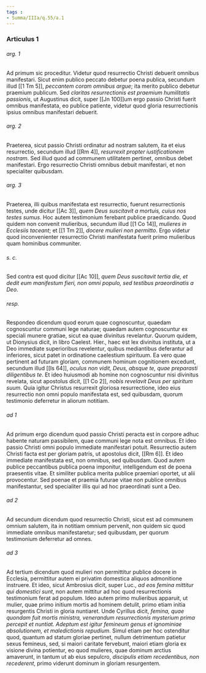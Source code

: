 ```yaml
---
tags : 
- Summa/IIIa/q.55/a.1
---
```


### Articulus 1

###### arg. 1
Ad primum sic proceditur. Videtur quod resurrectio Christi debuerit omnibus manifestari. Sicut enim publico peccato debetur poena publica, secundum illud [[1 Tm 5]], *peccantem coram omnibus argue*; ita merito publico debetur praemium publicum. Sed *claritas resurrectionis est praemium humilitatis passionis*, ut Augustinus dicit, super [[Jn 100]]um ergo passio Christi fuerit omnibus manifestata, eo publice patiente, videtur quod gloria resurrectionis ipsius omnibus manifestari debuerit.

###### arg. 2
Praeterea, sicut passio Christi ordinatur ad nostram salutem, ita et eius resurrectio, secundum illud [[Rm 4]], *resurrexit propter iustificationem nostram*. Sed illud quod ad communem utilitatem pertinet, omnibus debet manifestari. Ergo resurrectio Christi omnibus debuit manifestari, et non specialiter quibusdam.

###### arg. 3
Praeterea, illi quibus manifestata est resurrectio, fuerunt resurrectionis testes, unde dicitur [[Ac 3]], *quem Deus suscitavit a mortuis, cuius nos testes sumus*. Hoc autem testimonium ferebant publice praedicando. Quod quidem non convenit mulieribus, secundum illud [[1 Co 14]], *mulieres in Ecclesiis taceant*; et [[1 Tm 2]], *docere mulieri non permitto*. Ergo videtur quod inconvenienter resurrectio Christi manifestata fuerit primo mulieribus quam hominibus communiter.

###### s. c.
Sed contra est quod dicitur [[Ac 10]], *quem Deus suscitavit tertia die, et dedit eum manifestum fieri, non omni populo, sed testibus praeordinatis a Deo*.

###### resp.
Respondeo dicendum quod eorum quae cognoscuntur, quaedam cognoscuntur communi lege naturae; quaedam autem cognoscuntur ex speciali munere gratiae, sicut ea quae divinitus revelantur. Quorum quidem, ut Dionysius dicit, in libro Caelest. Hier., haec est lex divinitus instituta, ut a Deo immediate superioribus revelentur, quibus mediantibus deferantur ad inferiores, sicut patet in ordinatione caelestium spirituum. Ea vero quae pertinent ad futuram gloriam, communem hominum cognitionem excedunt, secundum illud [[Is 64]], *oculus non vidit, Deus, absque te, quae preparasti diligentibus te*. Et ideo huiusmodi ab homine non cognoscuntur nisi divinitus revelata, sicut apostolus dicit, [[1 Co 2]], *nobis revelavit Deus per spiritum suum*. Quia igitur Christus resurrexit gloriosa resurrectione, ideo eius resurrectio non omni populo manifestata est, sed quibusdam, quorum testimonio deferretur in aliorum notitiam.

###### ad 1
Ad primum ergo dicendum quod passio Christi peracta est in corpore adhuc habente naturam passibilem, quae communi lege nota est omnibus. Et ideo passio Christi omni populo immediate manifestari potuit. Resurrectio autem Christi facta est per gloriam patris, ut apostolus dicit, [[Rm 6]]. Et ideo immediate manifestata est, non omnibus, sed quibusdam. Quod autem publice peccantibus publica poena imponitur, intelligendum est de poena praesentis vitae. Et similiter publica merita publice praemiari oportet, ut alii provocentur. Sed poenae et praemia futurae vitae non publice omnibus manifestantur, sed specialiter illis qui ad hoc praeordinati sunt a Deo.

###### ad 2
Ad secundum dicendum quod resurrectio Christi, sicut est ad communem omnium salutem, ita in notitiam omnium pervenit, non quidem sic quod immediate omnibus manifestaretur; sed quibusdam, per quorum testimonium deferretur ad omnes.

###### ad 3
Ad tertium dicendum quod mulieri non permittitur publice docere in Ecclesia, permittitur autem ei privatim domestica aliquos admonitione instruere. Et ideo, sicut Ambrosius dicit, super Luc., *ad eos femina mittitur qui domestici sunt*, non autem mittitur ad hoc quod resurrectionis testimonium ferat ad populum. Ideo autem primo mulieribus apparuit, ut mulier, quae primo initium mortis ad hominem detulit, primo etiam initia resurgentis Christi in gloria nuntiaret. Unde Cyrillus dicit, *femina, quae quondam fuit mortis ministra, venerandum resurrectionis mysterium prima percepit et nuntiat. Adeptum est igitur femineum genus et ignominiae absolutionem, et maledictionis repudium*. Simul etiam per hoc ostenditur quod, quantum ad statum gloriae pertinet, nullum detrimentum patietur sexus femineus, sed, si maiori caritate fervebunt, maiori etiam gloria ex visione divina potientur, eo quod mulieres, quae dominum arctius amaverunt, in tantum ut ab eius sepulcro, *discipulis etiam recedentibus, non recederent*, primo viderunt dominum in gloriam resurgentem.

